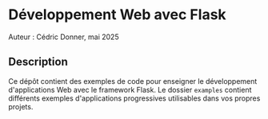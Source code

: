 # Développement Web avec Flask

Auteur : Cédric Donner, mai 2025

## Description

Ce dépôt contient des exemples de code pour enseigner le développement
d'applications Web avec le framework Flask. Le dossier `examples` contient
différents exemples d'applications progressives utilisables dans vos propres
projets.
